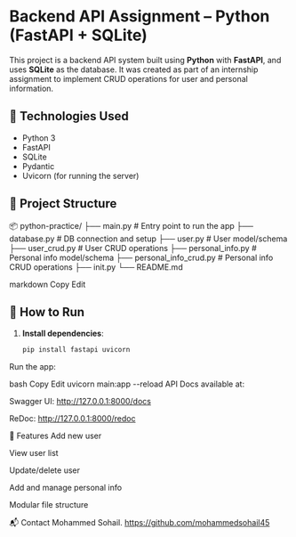# Backend API Assignment – Python (FastAPI + SQLite)

This project is a backend API system built using **Python** with **FastAPI**, and uses **SQLite** as the database. It was created as part of an internship assignment to implement CRUD operations for user and personal information.

## 🔧 Technologies Used

- Python 3
- FastAPI
- SQLite
- Pydantic
- Uvicorn (for running the server)

## 📁 Project Structure

📦 python-practice/
├── main.py # Entry point to run the app
├── database.py # DB connection and setup
├── user.py # User model/schema
├── user_crud.py # User CRUD operations
├── personal_info.py # Personal info model/schema
├── personal_info_crud.py # Personal info CRUD operations
├── init.py
└── README.md

markdown
Copy
Edit

## 🚀 How to Run

1. **Install dependencies**:
   ```bash
   pip install fastapi uvicorn
Run the app:

bash
Copy
Edit
uvicorn main:app --reload
API Docs available at:

Swagger UI: http://127.0.0.1:8000/docs

ReDoc: http://127.0.0.1:8000/redoc

📌 Features
Add new user

View user list

Update/delete user

Add and manage personal info

Modular file structure

📬 Contact
Mohammed Sohail.
https://github.com/mohammedsohail45

